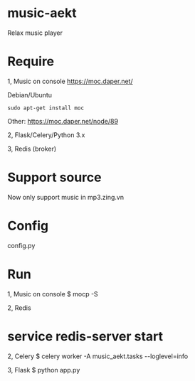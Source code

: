 music-aekt
==========

Relax music player

Require
=======

1, Music on console
https://moc.daper.net/

Debian/Ubuntu
```
sudo apt-get install moc
```

Other:
https://moc.daper.net/node/89

2, Flask/Celery/Python 3.x

3, Redis (broker)

Support source
==============
Now only support music in mp3.zing.vn

Config
======
config.py


Run
===
1, Music on console
$ mocp -S

2, Redis
# service redis-server start

2, Celery
$ celery worker -A music_aekt.tasks --loglevel=info

3, Flask
$ python app.py
